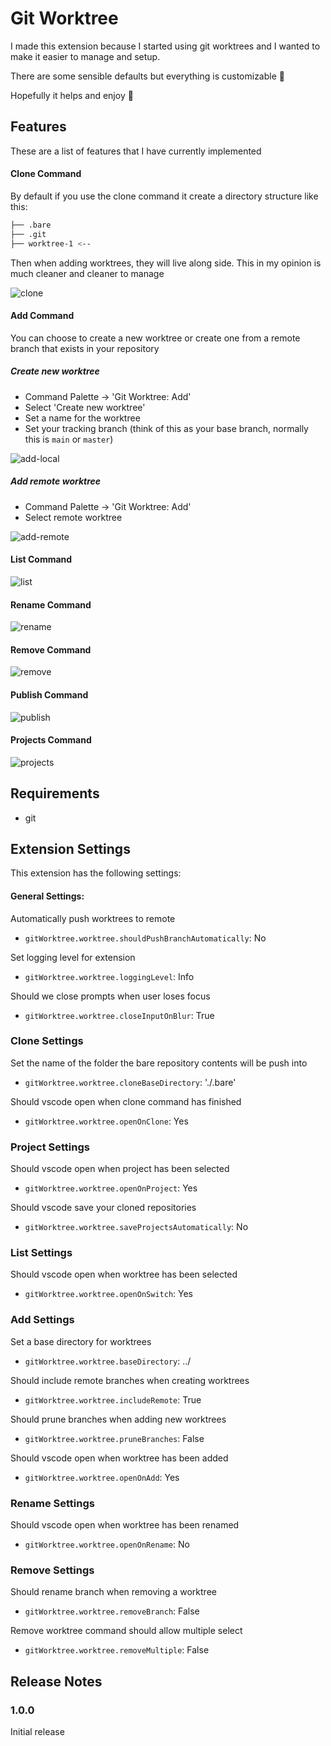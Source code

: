 # Git Worktree

I made this extension because I started using git worktrees and I wanted to
make it easier to manage and setup.

There are some sensible defaults but everything is customizable 🥳

Hopefully it helps and enjoy 👋

## Features

These are a list of features that I have currently implemented

#### Clone Command

By default if you use the clone command it create a directory structure like
this:

```bash
├── .bare
├── .git
├── worktree-1 <--
```

Then when adding worktrees, they will live along side. This in my opinion is
much cleaner and cleaner to manage

![clone](https://user-images.githubusercontent.com/39385802/200139171-c8cc3c00-18d9-43ff-a098-4ab3db605ee2.gif)

#### Add Command

You can choose to create a new worktree or create one from a remote branch that exists in your repository

##### Create new worktree

- Command Palette -> 'Git Worktree: Add'
- Select 'Create new worktree'
- Set a name for the worktree
- Set your tracking branch (think of this as your base branch, normally this is `main` or `master`)

![add-local](https://user-images.githubusercontent.com/39385802/200139178-a6246556-6d6a-4997-a4b8-d593871e7207.gif)

##### Add remote worktree

- Command Palette -> 'Git Worktree: Add'
- Select remote worktree

![add-remote](https://user-images.githubusercontent.com/39385802/200139183-c34598c5-62d0-4ed5-8c52-ba44c8faf01d.gif)

#### List Command

![list](https://user-images.githubusercontent.com/39385802/200139175-5c23eb22-4885-4e9a-b6fe-aec8ab3a7ee8.gif)

#### Rename Command

![rename](https://user-images.githubusercontent.com/39385802/200139188-375a317f-5d11-4ff5-99b8-0f4aff2c22a9.gif)

#### Remove Command

![remove](https://user-images.githubusercontent.com/39385802/200139190-bee3ae32-89a2-45d6-9131-954449f3cb27.gif)

#### Publish Command

![publish](https://user-images.githubusercontent.com/39385802/200139192-4c0381d1-3ae0-4eb9-b378-723a02f6291f.gif)

#### Projects Command

![projects](https://user-images.githubusercontent.com/39385802/200139197-610a97c9-aa2f-46db-8a96-6e1fd0a82abc.gif)

## Requirements

- git

## Extension Settings

This extension has the following settings:

#### General Settings:

Automatically push worktrees to remote

- `gitWorktree.worktree.shouldPushBranchAutomatically`: No

Set logging level for extension

- `gitWorktree.worktree.loggingLevel`: Info

Should we close prompts when user loses focus

- `gitWorktree.worktree.closeInputOnBlur`: True

### Clone Settings

Set the name of the folder the bare repository contents will be push into

- `gitWorktree.worktree.cloneBaseDirectory`: './.bare'

Should vscode open when clone command has finished

- `gitWorktree.worktree.openOnClone`: Yes

### Project Settings

Should vscode open when project has been selected

- `gitWorktree.worktree.openOnProject`: Yes

Should vscode save your cloned repositories

- `gitWorktree.worktree.saveProjectsAutomatically`: No

### List Settings

Should vscode open when worktree has been selected

- `gitWorktree.worktree.openOnSwitch`: Yes

### Add Settings

Set a base directory for worktrees

- `gitWorktree.worktree.baseDirectory`: ../

Should include remote branches when creating worktrees

- `gitWorktree.worktree.includeRemote`: True

Should prune branches when adding new worktrees

- `gitWorktree.worktree.pruneBranches`: False

Should vscode open when worktree has been added

- `gitWorktree.worktree.openOnAdd`: Yes

### Rename Settings

Should vscode open when worktree has been renamed

- `gitWorktree.worktree.openOnRename`: No

### Remove Settings

Should rename branch when removing a worktree

- `gitWorktree.worktree.removeBranch`: False

Remove worktree command should allow multiple select

- `gitWorktree.worktree.removeMultiple`: False

## Release Notes

### 1.0.0

Initial release
